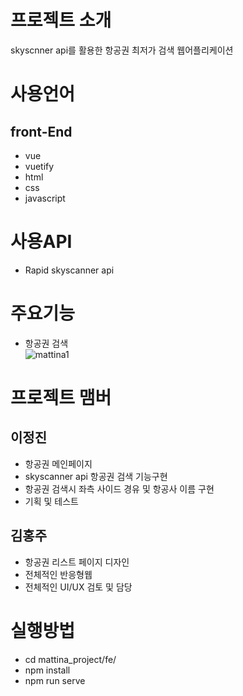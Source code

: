 # 프로젝트 소개
 skyscnner api를 활용한 항공권 최저가 검색
 웹어플리케이션
 
 # 사용언어  
  ## front-End
   * vue
   * vuetify
   * html
   * css
   * javascript
     
 # 사용API
   * Rapid skyscanner api
   
# 주요기능
   * 항공권 검색 <br>
   ![mattina1](https://user-images.githubusercontent.com/58238859/78314770-e7567000-7595-11ea-9fc9-a69fdd823763.gif)

      
# 프로젝트 맴버
  ## 이정진
   * 항공권 메인페이지
   * skyscanner api 항공권 검색 기능구현
   * 항공권 검색시 좌측 사이드 경유 및 항공사 이름 구현
   * 기획 및 테스트
  ## 김홍주
   * 항공권 리스트 페이지 디자인
   * 전체적인 반응형웹
   * 전체적인 UI/UX 검토 및 담당
    
 # 실행방법
  * cd mattina_project/fe/
  * npm install
  * npm run serve
